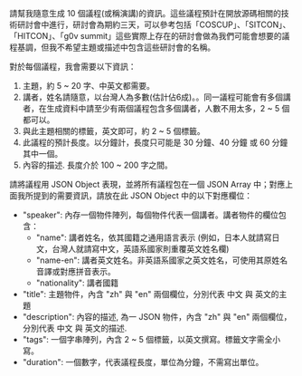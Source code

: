 請幫我隨意生成 10 個議程(或稱演講)的資訊。這些議程預計在開放源碼相關的技術研討會中進行，研討會為期約三天，可以參考包括「COSCUP」、「SITCON」、「HITCON」、「g0v summit」這些實際上存在的研討會做為我們可能會想要的議程基調，但我不希望主題或描述中包含這些研討會的名稱。

對於每個議程，我會需要以下資訊：

 1. 主題，約 5 ~ 20 字、中英文都需要。
 2. 講者，姓名請隨意，以台灣人為多數(估計佔6成)。。同一議程可能會有多個講者，在生成資料中請至少有兩個議程包含多個講者，人數不用太多，2 ~ 5 個都可以。
 3. 與此主題相關的標籤，英文即可，約 2 ~ 5 個標籤。
 4. 此議程的預計長度。以分鐘計，長度只可能是 30 分鐘、40 分鐘 或 60 分鐘其中一個。
 5. 內容的描述. 長度介於 100 ~ 200 字之間。

請將議程用 JSON Object 表現，並將所有議程包在一個 JSON Array 中；對應上面我所提到的需要資訊，請放在此 JSON Object 中的以下對應欄位：

 - "speaker": 內存一個物件陣列，每個物件代表一個講者。講者物件的欄位包含：
   - "name": 講者姓名，依其國籍之通用語言表示 (例如，日本人就請寫日文，台灣人就請寫中文，英語系國家則重覆英文姓名欄)
   - "name-en": 講者英文姓名。非英語系國家之英文姓名，可使用其原姓名音譯或對應拼音表示。
   - "nationality": 講者國籍
 - "title": 主題物件，內含 "zh" 與 "en" 兩個欄位，分別代表 中文 與 英文的主題
 - "description": 內容的描述, 為一 JSON 物件，內含 "zh" 與 "en" 兩個欄位，分別代表 中文 與 英文的描述.
 - "tags": 一個字串陣列，內含 2 ~ 5 個標籤，以英文撰寫。標籤文字需全小寫。
 - "duration": 一個數字，代表議程長度，單位為分鐘，不需寫出單位。
